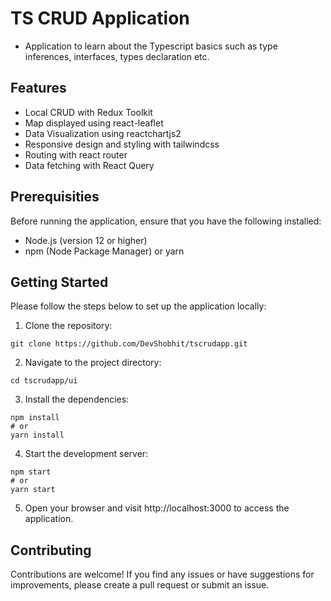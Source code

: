 # TS CRUD Application

- Application to learn about the Typescript basics such as type inferences, interfaces, types declaration etc.

## Features

- Local CRUD with Redux Toolkit
- Map displayed using react-leaflet
- Data Visualization using reactchartjs2
- Responsive design and styling with tailwindcss
- Routing with react router
- Data fetching with React Query

## Prerequisities

Before running the application, ensure that you have the following installed:

- Node.js (version 12 or higher)
- npm (Node Package Manager) or yarn

## Getting Started

Please follow the steps below to set up the application locally:

1. Clone the repository:

```
git clone https://github.com/DevShobhit/tscrudapp.git
```

2. Navigate to the project directory:

```
cd tscrudapp/ui
```

3. Install the dependencies:

```
npm install
# or
yarn install
```

4. Start the development server:

```
npm start
# or
yarn start
```

5. Open your browser and visit http://localhost:3000 to access the application.

## Contributing

Contributions are welcome! If you find any issues or have suggestions for improvements, please create a pull request or submit an issue.
